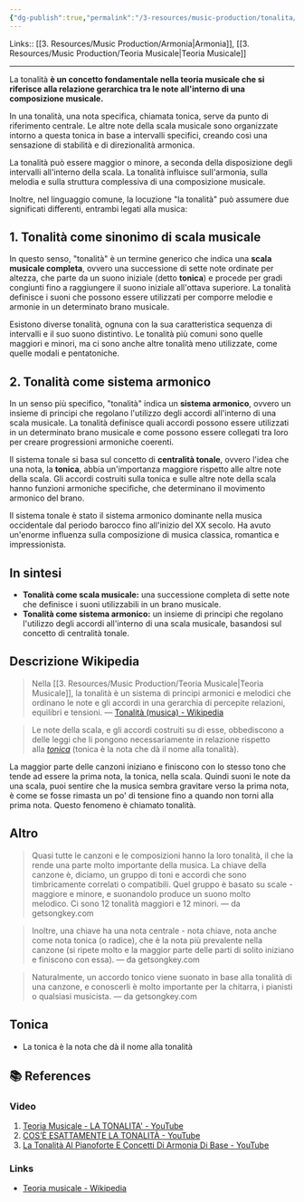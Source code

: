 ```yaml
---
{"dg-publish":true,"permalink":"/3-resources/music-production/tonalita/"}
---
```


Links:: [[3. Resources/Music Production/Armonia\|Armonia]], [[3. Resources/Music Production/Teoria Musicale\|Teoria Musicale]]

---
La tonalità **è un concetto fondamentale nella teoria musicale che si riferisce alla relazione gerarchica tra le note all'interno di una composizione musicale.** 

In una tonalità, una nota specifica, chiamata tonica, serve da punto di riferimento centrale. Le altre note della scala musicale sono organizzate intorno a questa tonica in base a intervalli specifici, creando così una sensazione di stabilità e di direzionalità armonica. 

La tonalità può essere maggior o minore, a seconda della disposizione degli intervalli all'interno della scala. La tonalità influisce sull'armonia, sulla melodia e sulla struttura complessiva di una composizione musicale.

Inoltre, nel linguaggio comune, la locuzione "la tonalità" può assumere due significati differenti, entrambi legati alla musica:

## 1. Tonalità come sinonimo di scala musicale

In questo senso, "tonalità" è un termine generico che indica una **scala musicale completa**, ovvero una successione di sette note ordinate per altezza, che parte da un suono iniziale (detto **tonica**) e procede per gradi congiunti fino a raggiungere il suono iniziale all'ottava superiore. La tonalità definisce i suoni che possono essere utilizzati per comporre melodie e armonie in un determinato brano musicale.

Esistono diverse tonalità, ognuna con la sua caratteristica sequenza di intervalli e il suo suono distintivo. Le tonalità più comuni sono quelle maggiori e minori, ma ci sono anche altre tonalità meno utilizzate, come quelle modali e pentatoniche.

## 2. Tonalità come sistema armonico

In un senso più specifico, "tonalità" indica un **sistema armonico**, ovvero un insieme di principi che regolano l'utilizzo degli accordi all'interno di una scala musicale. La tonalità definisce quali accordi possono essere utilizzati in un determinato brano musicale e come possono essere collegati tra loro per creare progressioni armoniche coerenti.

Il sistema tonale si basa sul concetto di **centralità tonale**, ovvero l'idea che una nota, la **tonica**, abbia un'importanza maggiore rispetto alle altre note della scala. Gli accordi costruiti sulla tonica e sulle altre note della scala hanno funzioni armoniche specifiche, che determinano il movimento armonico del brano.

Il sistema tonale è stato il sistema armonico dominante nella musica occidentale dal periodo barocco fino all'inizio del XX secolo. Ha avuto un'enorme influenza sulla composizione di musica classica, romantica e impressionista.

## In sintesi

- **Tonalità come scala musicale:** una successione completa di sette note che definisce i suoni utilizzabili in un brano musicale.
- **Tonalità come sistema armonico:** un insieme di principi che regolano l'utilizzo degli accordi all'interno di una scala musicale, basandosi sul concetto di centralità tonale.



## Descrizione Wikipedia

> Nella [[3. Resources/Music Production/Teoria Musicale\|Teoria Musicale]], la tonalità è un sistema di principi armonici e melodici che ordinano le note e gli accordi in una gerarchia di percepite relazioni, equilibri e tensioni. — [Tonalità (musica) - Wikipedia](https://it.wikipedia.org/wiki/Tonalit%C3%A0_(musica))

> Le note della scala, e gli accordi costruiti su di esse, obbediscono a delle leggi che li pongono necessariamente in relazione rispetto alla [_tonica_](https://it.wikipedia.org/wiki/Tonica_(musica)) (tonica è la nota che dà il nome alla tonalità).

La maggior parte delle canzoni iniziano e finiscono con lo stesso tono che tende ad essere la prima nota, la tonica, nella scala. Quindi suoni le note da una scala, puoi sentire che la musica sembra gravitare verso la prima nota, è come se fosse rimasta un po' di tensione fino a quando non torni alla prima nota. Questo fenomeno è chiamato tonalità.

## Altro

> Quasi tutte le canzoni e le composizioni hanno la loro tonalità, il che la rende una parte molto importante della musica. La chiave della canzone è, diciamo, un gruppo di toni e accordi che sono timbricamente correlati o compatibili. Quel gruppo è basato su scale - maggiore e minore, e suonandolo produce un suono molto melodico. Ci sono 12 tonalità maggiori e 12 minori. — da getsongkey.com

> Inoltre, una chiave ha una nota centrale - nota chiave, nota anche come nota tonica (o radice), che è la nota più prevalente nella canzone (si ripete molto e la maggior parte delle parti di solito iniziano e finiscono con essa). — da getsongkey.com

> Naturalmente, un accordo tonico viene suonato in base alla tonalità di una canzone, e conoscerli è molto importante per la chitarra, i pianisti o qualsiasi musicista. — da getsongkey.com


## Tonica

- La tonica è la nota che dà il nome alla tonalità



## 📚 References

### Video

1. [Teoria Musicale - LA TONALITA' - YouTube](https://youtu.be/WqgF-T7cM94)
2. [COS’È ESATTAMENTE LA TONALITÀ - YouTube](https://youtu.be/DpYzIo0DRr4)
3. [La Tonalità Al Pianoforte E Concetti Di Armonia Di Base - YouTube](https://youtu.be/_O4fgbFKBeM)

### Links

- [Teoria musicale - Wikipedia](https://it.wikipedia.org/wiki/Teoria_musicale)

